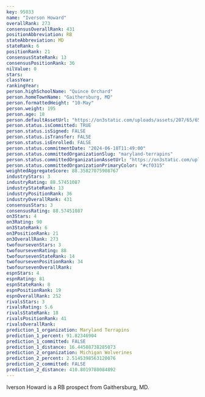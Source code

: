 ```yaml
---
key: 95033
name: "Iverson Howard"
overallRank: 273
consensusOverallRank: 431
positionAbbreviation: RB
stateAbbreviation: MD
stateRank: 6
positionRank: 21
consensusStateRank: 13
consensusPositionRank: 36
nilValue: 0
stars: 
classYear: 
rankingYear: 
person.highSchoolName: "Quince Orchard"
person.homeTownName: "Gaithersburg, MD"
person.formattedHeight: "10-May"
person.weight: 195
person.age: 18
person.defaultAssetUrl: "https://on3static.com/uploads/assets/207/65/65207.jpg"
person.status.isCommitted: TRUE
person.status.isSigned: FALSE
person.status.isTransfer: FALSE
person.status.isEnrolled: FALSE
person.status.commitmentDate: "2024-06-18T11:49:00"
person.status.committedOrganizationSlug: "maryland-terrapins"
person.status.committedOrganizationAssetUrl: "https://on3static.com/uploads/assets/411/179/179411.svg"
person.status.committedOrganizationPrimaryColor: "#cf0315"
weightedAggregateScore: 88.35827075908767
industryStars: 3
industryRating: 88.57451087
industryStateRank: 13
industryPositionRank: 36
industryOverallRank: 431
consensusStars: 3
consensusRating: 88.57451087
on3Stars: 4
on3Rating: 90
on3StateRank: 6
on3PositionRank: 21
on3OverallRank: 273
twofoursevenStars: 3
twofoursevenRating: 88
twofoursevenStateRank: 14
twofoursevenPositionRank: 34
twofoursevenOverallRank: 
espnStars: 4
espnRating: 81
espnStateRank: 8
espnPositionRank: 19
espnOverallRank: 252
rivalsStars: 3
rivalsRating: 5.6
rivalsStateRank: 18
rivalsPositionRank: 41
rivalsOverallRank: 
prediction_1_organization: Maryland Terrapins
prediction_1_percent: 91.82346904
prediction_1_committed: FALSE
prediction_1_distance: 16.44588738285073
prediction_2_organization: Michigan Wolverines
prediction_2_percent: 2.5145398563120076
prediction_2_committed: FALSE
prediction_2_distance: 410.8019780084892
---
```

Iverson Howard is a RB prospect from Gaithersburg, MD.